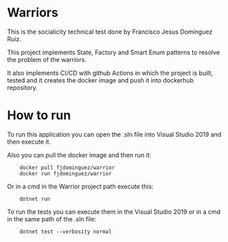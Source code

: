 # Warriors

This is the socialicity technical test done by Francisco Jesus Dominguez Ruiz.

This project implements State, Factory and Smart Enum patterns to resolve the problem of the warriors.

It also implements CI/CD with github Actions in which the project is built, tested and it creates the docker image and push it into dockerhub repository.

# How to run

To run this application you can open the .sln file into Visual Studio 2019 and then execute it.

Also you can pull the docker image and then run it:

```
    docker pull fjdominguez/warrior
    docker run fjdominguez/warrior
```
Or in a cmd in the Warrior project path execute this:

```
    dotnet run
```

To run the tests you can execute them in the Visual Studio 2019 or in a cmd in the same path of the .sln file:

```
    dotnet test --verbosity normal
```
